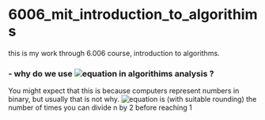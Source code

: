 # 6006_mit_introduction_to_algorithims
this is my work through 6.006 course, introduction to algorithms.
### - why do we use ![equation](https://latex.codecogs.com/gif.latex?\fn_phv&space;\log_{2}{n})  in algorithims analysis ?
You might expect that this is because computers represent numbers in binary, but usually that is not why.
 ![equation](https://latex.codecogs.com/gif.latex?\fn_phv&space;\log_{2}{n})  is (with suitable rounding) the number of times you can divide n by 2 before reaching 1
